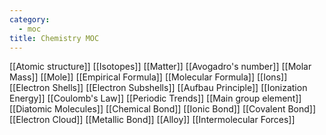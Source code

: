 ```yaml
---
category:
  - moc
title: Chemistry MOC
---
```

[[Atomic structure]]
[[Isotopes]]
[[Matter]]
[[Avogadro's number]]
[[Molar Mass]]
[[Mole]]
[[Empirical Formula]]
[[Molecular Formula]]
[[Ions]]
[[Electron Shells]]
[[Electron Subshells]]
[[Aufbau Principle]]
[[Ionization Energy]]
[[Coulomb's Law]]
[[Periodic Trends]]
[[Main group element]]
[[Diatomic Molecules]]
[[Chemical Bond]]
[[Ionic Bond]]
[[Covalent Bond]]
[[Electron Cloud]]
[[Metallic Bond]]
[[Alloy]]
[[Intermolecular Forces]]